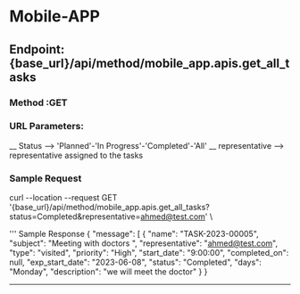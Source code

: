# Mobile-APP
## Endpoint:{base_url}/api/method/mobile_app.apis.get_all_tasks
### Method :GET
### URL Parameters:
__ Status --> 'Planned'-'In Progress'-'Completed'-'All'
__ representative  --> representative assigned to the tasks

### Sample Request
curl --location --request GET '{base_url}/api/method/mobile_app.apis.get_all_tasks?status=Completed&representative=ahmed@test.com' \

''' Sample Response
{
    "message": [
        {
            "name": "TASK-2023-00005",
            "subject": "Meeting with doctors ",
            "representative": "ahmed@test.com",
            "type": "visited",
            "priority": "High",
            "start_date": "9:00:00",
            "completed_on": null,
            "exp_start_date": "2023-06-08",
            "status": "Completed",
            "days": "Monday",
            "description": "we will meet the doctor"
        }
}

____________________________________________________________________________________________________________________________
